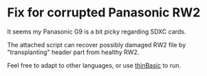# Fix for corrupted Panasonic RW2

It seems my Panasonic G9 is a bit picky regarding SDXC cards.

The attached script can recover possibly damaged RW2 file by "transplanting" header part from healthy RW2.

Feel free to adapt to other languages, or use [thinBasic](https://thinbasic.biz/downloads.html#downloads) to run.
